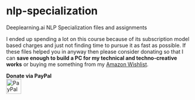 # nlp-specialization
Deeplearning.ai NLP Specialization files and assignments

I ended up spending a lot on this course because of its subscription model based charges and just not finding time to pursue it as fast as possible. If these files helped you in anyway then please consider donating so that I can **save enough to build a PC for my technical and techno-creative works** or buying me something from my [Amazon Wishlist](https://www.amazon.in/hz/wishlist/genericItemsPage/3KCSFW4DRG1RY).

**Donate via PayPal**  
<a href="https://paypal.me/shantamraj" target="_blank"><img height='40' src="https://www.paypalobjects.com/webstatic/en_US/i/buttons/PP_logo_h_150x38.png" alt="PayPal" /></a>
